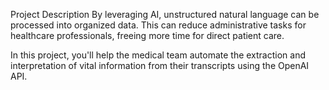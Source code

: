 Project Description
By leveraging AI, unstructured natural language can be processed into organized data. This can reduce administrative tasks for healthcare professionals, freeing more time for direct patient care.

In this project, you'll help the medical team automate the extraction and interpretation of vital information from their transcripts using the OpenAI API.

